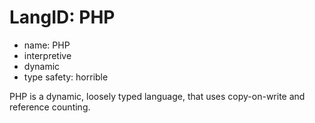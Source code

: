 # LangID: PHP

- name: PHP
- interpretive
- dynamic
- type safety: horrible

PHP is a dynamic, loosely typed language, that uses copy-on-write and reference counting.
